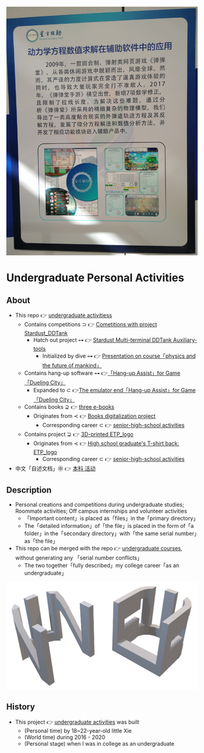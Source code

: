 ![fig](https://raw.githubusercontent.com/ChenZhu-Xie/undergraduate_activities/master/img/东北三省青博会·项目展览.jpg "Northeast Three Provinces Youth Expo · Project Exhibition")

# Undergraduate Personal Activities

## About
* This repo 👉 [undergraduate activitiess](https://github.com/ChenZhu-Xie/undergraduate_activities)
    * Contains competitions ⊃ 👉 [Cometitions with project Stardust_DDTank](https://github.com/ChenZhu-Xie/undergraduate_activities/tree/master/07__3.2__Self_Competitions)
        * Hatch out project ⊶ 👉 [Stardust Multi-terminal DDTank Auxiliary-tools](https://github.com/ChenZhu-Xie/Stardust_DDTank)
            * Initialized by dive ⊶ 👉 [Presentation on course「physics and the future of mankind」](https://github.com/ChenZhu-Xie/undergraduate_courses/tree/master/05__2.3__Courses_Presentations/2__2.2__「Physics_and_the_future_of_mankind」_Speach__1.0_year)
    * Contains hang-up software ⊶ 👉[「Hang-up Assist」for Game「Dueling City」](https://github.com/ChenZhu-Xie/undergraduate_activities/tree/master/06__3.1__Self_Creations/4__3.0__Hanging_Assist_for_Dueling_City)
        * Expanded to ⊂ 👉[The emulator end「Hang-up Assist」for Game「Dueling City」](https://github.com/ChenZhu-Xie/Hanging_Assist__for__Dueling_City)
    * Contains books ⊋ 👉 [three e-books](https://github.com/ChenZhu-Xie/3_books_with_cpp)
        * Originates from ≺ 👉 [Books digitalization project](https://github.com/ChenZhu-Xie/senior-high-school_activities/tree/master/4__6.2__Books_digitalization_project__3.0_year)
            * Corresponding career ⊂ 👉 [senior-high-school activities](https://github.com/ChenZhu-Xie/senior-high-school_activities)
    * Contains project ⊋ 👉 [3D-printed ETP_logo](https://github.com/ChenZhu-Xie/undergraduate_activities/tree/master/10__5.1__Off-Campus_Internships/1__3.1__%E6%B2%88%E5%8C%97%E6%96%B0%E5%8C%BA__1.5_year)
        * Originates from ≺ 👉 [High school graduate's T-shirt back: ETP_logo](https://github.com/ChenZhu-Xie/senior-high-school_activities/tree/master/3__6.1__ETP_3D_logo_project__3.0_year)
            * Corresponding career ⊂ 👉 [senior-high-school activities](https://github.com/ChenZhu-Xie/senior-high-school_activities)
* 中文「自述文档」㊥ 👉 [本科 活动](https://gitee.com/ChenZhu-Xie/undergraduate_activities)

## Description
* Personal creations and competitions during undergraduate studies; Roommate activities; Off campus internships and volunteer activities
    * 「Important content」is placed as「files」in the「primary directory」
    * The「detailed information」of「the file」is placed in the form of「a folder」in the「secondary directory」with「the same serial number」as「the file」
* This repo can be merged with the repo 👉 [undergraduate courses](https://github.com/ChenZhu-Xie/undergraduate_courses), without generating any 「serial number conflicts」
    * The two together「fully described」my college career「as an undergraduate」

![fig](https://raw.githubusercontent.com/ChenZhu-Xie/undergraduate_activities/master/img/ETP_&_NEU.png "3D logo: ETP & NEU")

<!-- ## Inplementation
1. Enter homepage from "Homepage (My Mini Website Portal). lnk".  
2. Explore freely :point_right: until you decrypt the password :point_right: and unlock the hidden webpages.
    * Solve the riddle! Or you'll be stuck here: in the middle of nowhere forever!
3. PS: Due to its age (2014_05), page music may not be playable,  
    * and the background image size cannot adapt to the browser window size. -->

## History
* This project 👉 [undergraduate activities](https://github.com/ChenZhu-Xie/undergraduate_activities) was built
    * (Personal time) by 18~22-year-old little Xie
    * (World time) during 2016 - 2020
    * (Personal stage) when I was in college as an undergraduate

<!-- ## Software Architecture
Software architecture description

## Installation

1.  xxxx
2.  xxxx
3.  xxxx

## Instructions

1.  xxxx
2.  xxxx
3.  xxxx

## Contribution

1.  Fork the repository
2.  Create Feat_xxx branch
3.  Commit your code
4.  Create Pull Request


## Gitee Feature

1.  You can use Readme\_XXX.md to support different languages, such as Readme\_en.md, Readme\_zh.md
2.  Gitee blog [blog.gitee.com](https://blog.gitee.com)
3.  Explore open source project [https://gitee.com/explore](https://gitee.com/explore)
4.  The most valuable open source project [GVP](https://gitee.com/gvp)
5.  The manual of Gitee [https://gitee.com/help](https://gitee.com/help)
6.  The most popular members  [https://gitee.com/gitee-stars/](https://gitee.com/gitee-stars/) -->
